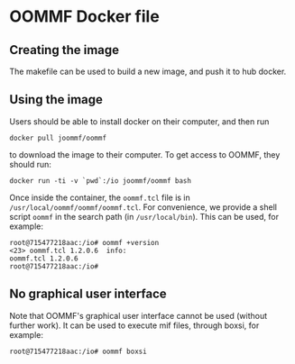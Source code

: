 # OOMMF Docker file

## Creating the image

The makefile can be used to build a new image, and push it to hub docker.

## Using the image

Users should be able to install docker on their computer, and then run

    docker pull joommf/oommf

to download the image to their computer. To get access to OOMMF, they
should run:

    docker run -ti -v `pwd`:/io joommf/oommf bash

Once inside the container, the `oommf.tcl` file is in
`/usr/local/oommf/oommf/oommf.tcl`. For convenience, we provide a
shell script `oommf` in the search path (in `/usr/local/bin`). This can be used, for example:

    root@715477218aac:/io# oommf +version
    <23> oommf.tcl 1.2.0.6  info:
    oommf.tcl 1.2.0.6
    root@715477218aac:/io# 


## No graphical user interface

Note that OOMMF's graphical user interface cannot be used (without further work). It can be used to execute mif files, through boxsi, for example:

    root@715477218aac:/io# oommf boxsi 

